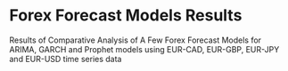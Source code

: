 # Forex Forecast Models Results
Results of Comparative Analysis of A Few Forex Forecast Models for ARIMA, GARCH and Prophet models using EUR-CAD, EUR-GBP, EUR-JPY and EUR-USD time series data
